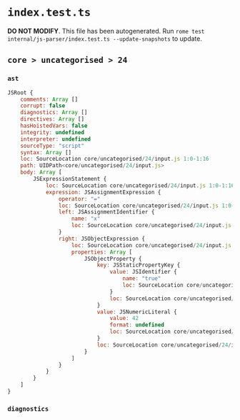 # `index.test.ts`

**DO NOT MODIFY**. This file has been autogenerated. Run `rome test internal/js-parser/index.test.ts --update-snapshots` to update.

## `core > uncategorised > 24`

### `ast`

```javascript
JSRoot {
	comments: Array []
	corrupt: false
	diagnostics: Array []
	directives: Array []
	hasHoistedVars: false
	integrity: undefined
	interpreter: undefined
	sourceType: "script"
	syntax: Array []
	loc: SourceLocation core/uncategorised/24/input.js 1:0-1:16
	path: UIDPath<core/uncategorised/24/input.js>
	body: Array [
		JSExpressionStatement {
			loc: SourceLocation core/uncategorised/24/input.js 1:0-1:16
			expression: JSAssignmentExpression {
				operator: "="
				loc: SourceLocation core/uncategorised/24/input.js 1:0-1:16
				left: JSAssignmentIdentifier {
					name: "x"
					loc: SourceLocation core/uncategorised/24/input.js 1:0-1:1 (x)
				}
				right: JSObjectExpression {
					loc: SourceLocation core/uncategorised/24/input.js 1:4-1:16
					properties: Array [
						JSObjectProperty {
							key: JSStaticPropertyKey {
								value: JSIdentifier {
									name: "true"
									loc: SourceLocation core/uncategorised/24/input.js 1:6-1:10 (true)
								}
								loc: SourceLocation core/uncategorised/24/input.js 1:6-1:10
							}
							value: JSNumericLiteral {
								value: 42
								format: undefined
								loc: SourceLocation core/uncategorised/24/input.js 1:12-1:14
							}
							loc: SourceLocation core/uncategorised/24/input.js 1:6-1:14
						}
					]
				}
			}
		}
	]
}
```

### `diagnostics`

```

```
